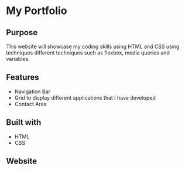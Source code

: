 # My Portfolio

## Purpose
This website will showcase my coding skills using HTML and CSS using techniques different techniques such as flexbox, media queries and variables.

## Features
* Navigation Bar
* Grid to display different applications that I have developed
* Contact Area

## Built with 
* HTML
* CSS

## Website


